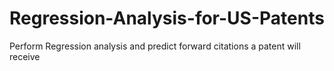 # Regression-Analysis-for-US-Patents
Perform Regression analysis and predict forward citations a patent will receive 
